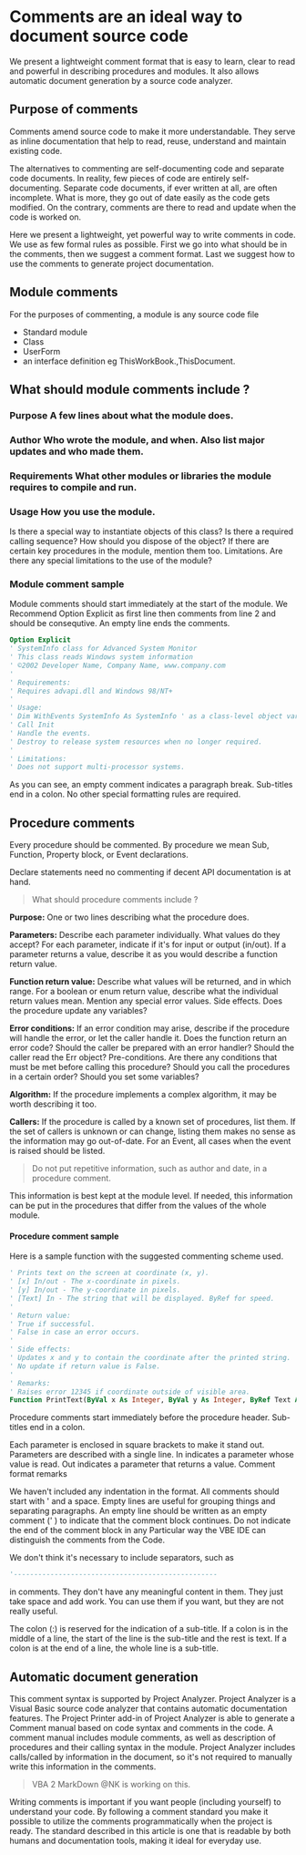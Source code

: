 [// LINK:http://www.aivosto.com/vbtips/codedoc.html]: COMMENT

# Comments are an ideal way to document source code

We present a lightweight comment format that is easy to learn, clear to read and powerful in describing procedures and modules. It also allows automatic document generation by a source code analyzer.

## Purpose of comments

Comments amend source code to make it more understandable. They serve as inline documentation that help to read, reuse, understand and maintain existing code.

The alternatives to commenting are self-documenting code and separate code documents. In reality, few pieces of code are entirely self-documenting. Separate code documents, if ever written at all, are often incomplete. What is more, they go out of date easily as the code gets modified. On the contrary, comments are there to read and update when the code is worked on.

Here we present a lightweight, yet powerful way to write comments in code. We use as few formal rules as possible. First we go into what should be in the comments, then we suggest a comment format. Last we suggest how to use the comments to generate project documentation.

## Module comments

For the purposes of commenting, a module is any source code file
* Standard module
* Class
* UserForm
* an interface definition eg ThisWorkBook.,ThisDocument.

## What should module comments include ?  
### **Purpose** A few lines about what the module does.
### **Author** Who wrote the module, and when. Also list major updates and who made them.
### **Requirements** What other modules or libraries the module requires to compile and run.
### **Usage** How you use the module.

Is there a special way to instantiate objects of this class? Is there a required calling sequence? How should you dispose of the object? If there are certain key procedures in the module, mention them too.
Limitations. Are there any special limitations to the use of the module?

### Module comment sample

Module comments should start immediately at the start of the module.
We Recommend Option Explicit as first line then comments from line 2  and should be consequtive. An empty line ends the comments.

```vb
Option Explicit
' SystemInfo class for Advanced System Monitor
' This class reads Windows system information
' ©2002 Developer Name, Company Name, www.company.com
'
' Requirements:
' Requires advapi.dll and Windows 98/NT+
'
' Usage:
' Dim WithEvents SystemInfo As SystemInfo ' as a class-level object variable
' Call Init
' Handle the events.
' Destroy to release system resources when no longer required.
'
' Limitations:
' Does not support multi-processor systems.
```

As you can see, an empty comment indicates a paragraph break. Sub-titles end in a colon. No other special formatting rules are required.

## Procedure comments

Every procedure should be commented. By procedure we mean Sub, Function, Property block, or Event declarations.  

Declare statements need no commenting if decent API documentation is at hand.

> What should procedure comments include ?

**Purpose:** One or two lines describing what the procedure does.

**Parameters:** Describe each parameter individually. What values do they accept? For each parameter, indicate if it's for input or output (in/out). If a parameter returns a value, describe it as you would describe a function return value.

**Function return value:** Describe what values will be returned, and in which range. For a boolean or enum return value, describe what the individual return values mean. Mention any special error values.
Side effects. Does the procedure update any variables?

**Error conditions:** If an error condition may arise, describe if the procedure will handle the error, or let the caller handle it. Does the function return an error code? Should the caller be prepared with an error handler? Should the caller read the Err object?
Pre-conditions. Are there any conditions that must be met before calling this procedure? Should you call the procedures in a certain order? Should you set some variables?

**Algorithm:** If the procedure implements a complex algorithm, it may be worth describing it too.

**Callers:** If the procedure is called by a known set of procedures, list them. If the set of callers is unknown or can change, listing them makes no sense as the information may go out-of-date. For an Event, all cases when the event is raised should be listed.

> Do not put repetitive information, such as author and date, in a procedure comment.

This information is best kept at the module level. If needed, this information can be put in the procedures that differ from the values of the whole module.

#### Procedure comment sample
Here is a sample function with the suggested commenting scheme used.

```vb
' Prints text on the screen at coordinate (x, y).
' [x] In/out - The x-coordinate in pixels.
' [y] In/out - The y-coordinate in pixels.
' [Text] In - The string that will be displayed. ByRef for speed.
'
' Return value:
' True if successful.
' False in case an error occurs.
'
' Side effects:
' Updates x and y to contain the coordinate after the printed string.
' No update if return value is False.
'
' Remarks:
' Raises error 12345 if coordinate outside of visible area.
Function PrintText(ByVal x As Integer, ByVal y As Integer, ByRef Text As String) As Boolean
```
Procedure comments start immediately before the procedure header. Sub-titles end in a colon.

Each parameter is enclosed in square brackets to make it stand out. Parameters are described with a single line. In indicates a parameter whose value is read. Out indicates a parameter that returns a value.
Comment format remarks

We haven't included any indentation in the format. All comments should start with ' and a space. Empty lines are useful for grouping things and separating paragraphs. An empty line should be written as an empty comment (' ) to indicate that the comment block continues. Do not indicate the end of the comment block in any Particular way the VBE IDE can distinguish the comments from the Code.

We don't think it's necessary to include separators, such as  
```vb
'--------------------------------------------------
```
in comments. They don't have any meaningful content in them. They just take space and add work. You can use them if you want, but they are not really useful.

The colon (:) is reserved for the indication of a sub-title. If a colon is in the middle of a line, the start of the line is the sub-title and the rest is text. If a colon is at the end of a line, the whole line is a sub-title.

## Automatic document generation

This comment syntax is supported by Project Analyzer. Project Analyzer is a Visual Basic source code analyzer that contains automatic documentation features. The Project Printer add-in of Project Analyzer is able to generate a Comment manual based on code syntax and comments in the code. A comment manual includes module comments, as well as description of procedures and their calling syntax in the module. Project Analyzer includes calls/called by information in the document, so it's not required to manually write this information in the comments.

> VBA 2 MarkDown @NK is working on this.

Writing comments is important if you want people (including yourself) to understand your code. By following a comment standard you make it possible to utilize the comments programmatically when the project is ready. The standard described in this article is one that is readable by both humans and documentation tools, making it ideal for everyday use.
